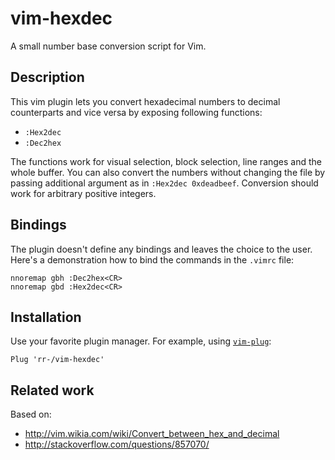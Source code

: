 # vim-hexdec

A small number base conversion script for Vim.

## Description

This vim plugin lets you convert hexadecimal numbers to decimal counterparts
and vice versa by exposing following functions:

- `:Hex2dec`
- `:Dec2hex`

The functions work for visual selection, block selection, line ranges and the
whole buffer. You can also convert the numbers without changing the file by
passing additional argument as in `:Hex2dec 0xdeadbeef`. Conversion should work
for arbitrary positive integers.

## Bindings

The plugin doesn't define any bindings and leaves the choice to the user.
Here's a demonstration how to bind the commands in the `.vimrc` file:

    nnoremap gbh :Dec2hex<CR>
    nnoremap gbd :Hex2dec<CR>

## Installation

Use your favorite plugin manager. For example, using
[`vim-plug`](https://github.com/junegunn/vim-plug):

    Plug 'rr-/vim-hexdec'

## Related work

Based on:

- http://vim.wikia.com/wiki/Convert_between_hex_and_decimal
- http://stackoverflow.com/questions/857070/
